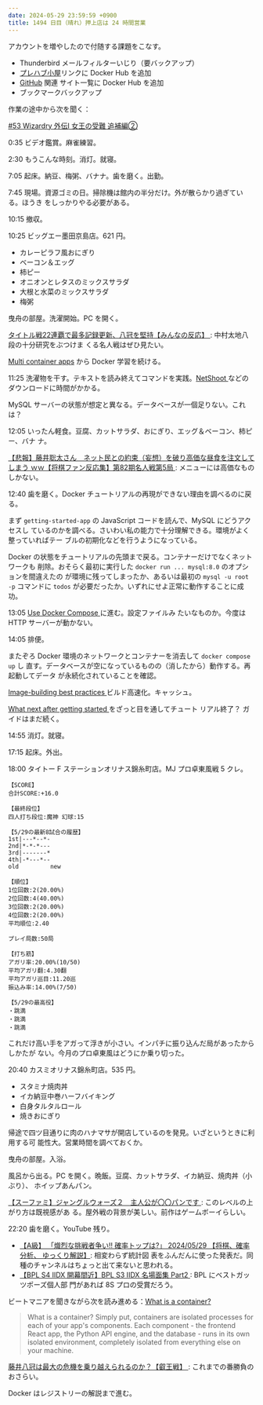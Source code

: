 ```yaml
---
date: 2024-05-29 23:59:59 +0900
title: 1494 日目（晴れ）押上店は 24 時間営業
---
```


アカウントを増やしたので付随する課題をこなす。

* Thunderbird メールフィルターいじり（要バックアップ）
* [プレハブ小屋](https://showa-yojyo.github.io/)リンクに Docker Hub
  を追加
* [GitHub](https://github.com/showa-yojyo/showa-yojyo/blob/main/README.md) 関連
  サイト一覧に Docker Hub を追加
* ブックマークバックアップ

作業の途中から次を聞く：

[#53 Wizardry 外伝Ⅰ 女王の受難 追補編②
](https://www.youtube.com/watch?v=VqUC1fXy90A)

0:35 ビデオ鑑賞。麻雀練習。

2:30 もうこんな時刻。消灯。就寝。

7:05 起床。納豆、梅粥、バナナ。歯を磨く。出勤。

7:45 現場。資源ゴミの日。掃除機は館内の半分だけ。外が散らかり過ぎている。ほうき
をしっかりやる必要がある。

10:15 撤収。

10:25 ビッグエー墨田京島店。621 円。

* カレーピラフ風おにぎり
* ベーコン＆エッグ
* 柿ピー
* オニオンとレタスのミックスサラダ
* 大根と水菜のミックスサラダ
* 梅粥

曳舟の部屋。洗濯開始。PC を開く。

[タイトル戦22連覇で最多記録更新、八冠を堅持【みんなの反応】
](https://www.youtube.com/watch?v=Acrvs54c4N0): 中村太地八段の十分研究をぶつけま
くる名人戦はぜひ見たい。

[Multi container apps](https://docs.docker.com/get-started/07_multi_container/)
から Docker 学習を続ける。

11:25 洗濯物を干す。テキストを読み終えてコマンドを実践。[NetShoot
](https://github.com/nicolaka/netshoot) などのダウンロードに時間がかかる。

MySQL サーバーの状態が想定と異なる。データベースが一個足りない。これは？

12:05 いったん軽食。豆腐、カットサラダ、おにぎり、エッグ＆ベーコン、柿ピー、バナ
ナ。

[【悲報】藤井聡太さん　ネット民との約束（妄想）を破り高価な昼食を注文してしまう
ｗｗ【将棋ファン反応集】第82期名人戦第5局
](https://www.youtube.com/watch?v=QSf716q-H7M): メニューには高価なものしかない。

12:40 歯を磨く。Docker チュートリアルの再現ができない理由を調べるのに戻る。

まず `getting-started-app` の JavaScript コードを読んで、MySQL にどうアクセスし
ているのかを調べる。さいわい私の能力で十分理解できる。環境がよく整っていればテー
ブルの初期化などを行うようになっている。

Docker の状態をチュートリアルの先頭まで戻る。コンテナーだけでなくネットワークも
削除。おそらく最初に実行した `docker run ... mysql:8.0` のオプションを間違えたの
が環境に残ってしまったか、あるいは最初の `mysql -u root -p` コマンドに `todos`
が必要だったか。いずれにせよ正常に動作することに成功。

13:05 [Use Docker Compose
](https://docs.docker.com/get-started/08_using_compose/) に進む。設定ファイルみ
たいなものか。今度は HTTP サーバーが動かない。

14:05 排便。

またぞろ Docker 環境のネットワークとコンテナーを消去して `docker compose up` し
直す。データベースが空になっているものの（消したから）動作する。再起動してデータ
が永続化されていることを確認。

[Image-building best practices
](https://docs.docker.com/get-started/09_image_best/) ビルド高速化。キャッシュ。

[What next after getting started
](https://docs.docker.com/get-started/11_what_next/) をざっと目を通してチュート
リアル終了？ ガイドはまだ続く。

14:55 消灯。就寝。

17:15 起床。外出。

18:00 タイトー F ステーションオリナス錦糸町店。MJ プロ卓東風戦 5 クレ。

```text
【SCORE】
合計SCORE:+16.0

【最終段位】
四人打ち段位:魔神 幻球:15

【5/29の最新8試合の履歴】
1st|---*--*-
2nd|*-*-*---
3rd|-------*
4th|-*---*--
old         new

【順位】
1位回数:2(20.00%)
2位回数:4(40.00%)
3位回数:2(20.00%)
4位回数:2(20.00%)
平均順位:2.40

プレイ局数:50局

【打ち筋】
アガリ率:20.00%(10/50)
平均アガリ翻:4.30翻
平均アガリ巡目:11.20巡
振込み率:14.00%(7/50)

【5/29の最高役】
・跳満
・跳満
・跳満
```

これだけ高い手をアガって浮きが小さい。インパチに振り込んだ局があったからしかたが
ない。今月のプロ卓東風はどうにか乗り切った。

20:40 カスミオリナス錦糸町店。535 円。

* スタミナ焼肉丼
* イカ納豆中巻ハーフバイキング
* 白身タルタルロール
* 焼きおにぎり

帰途で四ツ目通りに肉のハナマサが開店しているのを発見。いざというときに利用する可
能性大。営業時間を調べておくか。

曳舟の部屋。入浴。

風呂から出る。PC を開く。晩飯。豆腐、カットサラダ、イカ納豆、焼肉丼（小ぶり）、
ホイップあんパン。

[【スーファミ】ジャングルウォーズ２　主人公が〇〇パンです
](https://www.youtube.com/watch?v=aUR9CvBOV6w): このレベルの上がり方は既視感があ
る。屋外戦の背景が美しい。前作はゲームボーイらしい。

22:20 歯を磨く。YouTube 残り。

* [【A級】 「熾烈な挑戦者争い!! 確率トップは?」 2024/05/29 【将棋、確率分析、
  ゆっくり解説】](https://www.youtube.com/watch?v=tjl1IndNmEE): 相変わらず統計図
  表をふんだんに使った発表だ。同種のチャンネルはちょっと出て来ないと思われる。
* [【BPL S4 IIDX 開幕間近】BPL S3 IIDX 名場面集 Part2
  ](https://www.youtube.com/watch?v=WOPnPirh9Ow): BPL にベストガッツポーズ個人部
  門があれば 8S プロの受賞だろう。

ビートマニアを聞きながら次を読み進める：[What is a container?
](https://docs.docker.com/guides/docker-concepts/the-basics/what-is-a-container/)

> What is a container? Simply put, containers are isolated processes for each of
> your app's components. Each component - the frontend React app, the Python API
> engine, and the database - runs in its own isolated environment, completely
> isolated from everything else on your machine.

[藤井八冠は最大の危機を乗り越えられるのか？【叡王戦】
](https://www.youtube.com/watch?v=tbjYy08O9jc): これまでの番勝負のおさらい。

Docker はレジストリーの解説まで進む。
